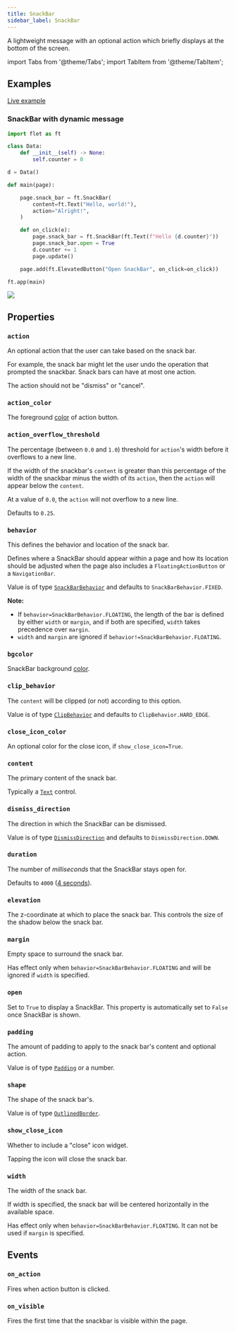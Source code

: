 ```yaml
---
title: SnackBar
sidebar_label: SnackBar
---
```


A lightweight message with an optional action which briefly displays at the bottom of the screen.

import Tabs from '@theme/Tabs';
import TabItem from '@theme/TabItem';

## Examples

[Live example](https://flet-controls-gallery.fly.dev/dialogs/snackbar)

### SnackBar with dynamic message

<Tabs groupId="language">
  <TabItem value="python" label="Python" default>

```python
import flet as ft

class Data:
    def __init__(self) -> None:
        self.counter = 0

d = Data()

def main(page):

    page.snack_bar = ft.SnackBar(
        content=ft.Text("Hello, world!"),
        action="Alright!",
    )

    def on_click(e):
        page.snack_bar = ft.SnackBar(ft.Text(f"Hello {d.counter}"))
        page.snack_bar.open = True
        d.counter += 1
        page.update()

    page.add(ft.ElevatedButton("Open SnackBar", on_click=on_click))

ft.app(main)
```
  </TabItem>
</Tabs>

<img src="/img/docs/controls/snackbar/snackbar-with-custom-content.gif" className="screenshot-40"/>

## Properties

### `action`

An optional action that the user can take based on the snack bar.

For example, the snack bar might let the user undo the operation that prompted the snackbar. Snack bars can have at most one action.

The action should not be "dismiss" or "cancel".

### `action_color`

The foreground [color](/docs/reference/colors) of action button.

### `action_overflow_threshold`

The percentage (between `0.0` and `1.0`) threshold for `action`'s width before it overflows to a new line.

If the width of the snackbar's `content` is greater than this percentage of the width of the snackbar minus the width of
its `action`, then the `action` will appear below the `content`.

At a value of `0.0`, the `action` will not overflow to a new line.

Defaults to `0.25`.

### `behavior`

This defines the behavior and location of the snack bar.

Defines where a SnackBar should appear within a page and how its location should be adjusted when the page also includes a `FloatingActionButton` or a `NavigationBar`.

Value is of type [`SnackBarBehavior`](/docs/reference/types/snackbarbehavior) and defaults to `SnackBarBehavior.FIXED`.

**Note:**

* If `behavior=SnackBarBehavior.FLOATING`, the length of the bar is defined by either `width` or `margin`, and if both
  are specified, `width` takes precedence over `margin`.
* `width` and `margin` are ignored if `behavior!=SnackBarBehavior.FLOATING`.

### `bgcolor`

SnackBar background [color](/docs/reference/colors).

### `clip_behavior`

The `content` will be clipped (or not) according to this option.

Value is of type [`ClipBehavior`](/docs/reference/types/clipbehavior) and defaults to `ClipBehavior.HARD_EDGE`.

### `close_icon_color`

An optional color for the close icon, if `show_close_icon=True`.

### `content`

The primary content of the snack bar.

Typically a [`Text`](/docs/controls/text) control.

### `dismiss_direction`

The direction in which the SnackBar can be dismissed.

Value is of type [`DismissDirection`](/docs/reference/types/dismissdirection) and defaults to `DismissDirection.DOWN`.

### `duration`

The number of *milliseconds* that the SnackBar stays open for.

Defaults to `4000` ([4 seconds](https://api.flutter.dev/flutter/material/SnackBar/duration.html)).

### `elevation`

The z-coordinate at which to place the snack bar. This controls the size of the shadow below the snack bar.

### `margin`

Empty space to surround the snack bar.

Has effect only when `behavior=SnackBarBehavior.FLOATING` and will be ignored if `width` is specified.

### `open`

Set to `True` to display a SnackBar. This property is automatically set to `False` once SnackBar is shown.

### `padding`

The amount of padding to apply to the snack bar's content and optional action.

Value is of type [`Padding`](/docs/reference/types/padding) or a number.

### `shape`

The shape of the snack bar's. 

Value is of type [`OutlinedBorder`](/docs/reference/types/outlinedborder).

### `show_close_icon`

Whether to include a "close" icon widget.

Tapping the icon will close the snack bar.

### `width`

The width of the snack bar.

If width is specified, the snack bar will be centered horizontally in the available space.

Has effect only when `behavior=SnackBarBehavior.FLOATING`. It can not be used if `margin` is specified.

## Events

### `on_action`

Fires when action button is clicked.

### `on_visible`

Fires the first time that the snackbar is visible within the page.
